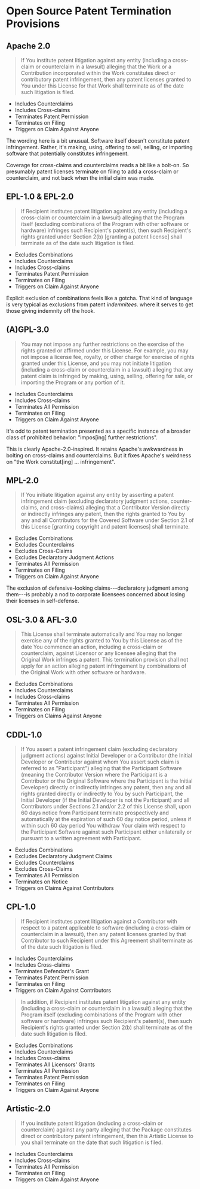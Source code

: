 # Open Source Patent Termination Provisions

## Apache 2.0

> If You institute patent litigation against any entity (including a cross-claim or counterclaim in a lawsuit) alleging that the Work or a Contribution incorporated within the Work constitutes direct or contributory patent infringement, then any patent licenses granted to You under this License for that Work shall terminate as of the date such litigation is filed.

- Includes Counterclaims
- Includes Cross-claims
- Terminates Patent Permission
- Terminates on Filing
- Triggers on Claim Against Anyone

The wording here is a bit unusual.  Software itself doesn't constitute patent infringement.  Rather, it's making, using, offering to sell, selling, or importing software that potentially constitutes infringement. 

Coverage for cross-claims and counterclaims reads a bit like a bolt-on.  So presumably patent licenses terminate on filing to add a cross-claim or counterclaim, and not back when the initial claim was made.

## EPL-1.0 & EPL-2.0

> If Recipient institutes patent litigation against any entity (including a cross-claim or counterclaim in a lawsuit) alleging that the Program itself (excluding combinations of the Program with other software or hardware) infringes such Recipient's patent(s), then such Recipient's rights granted under Section 2(b) [granting a patent license] shall terminate as of the date such litigation is filed.

- Excludes Combinations
- Includes Counterclaims
- Includes Cross-claims
- Terminates Patent Permission
- Terminates on Filing
- Triggers on Claim Against Anyone

Explicit exclusion of combinations feels like a gotcha.  That kind of language is very typical as exclusions from patent _indemnitees_. where it serves to get those giving indemnity off the hook.

## (A)GPL-3.0

> You may not impose any further restrictions on the exercise of the rights granted or affirmed under this License.  For example, you may not impose a license fee, royalty, or other charge for exercise of rights granted under this License, and you may not initiate litigation (including a cross-claim or counterclaim in a lawsuit) alleging that any patent claim is infringed by making, using, selling, offering for sale, or importing the Program or any portion of it.

- Includes Counterclaims
- Includes Cross-claims
- Terminates All Permission
- Terminates on Filing
- Triggers on Claim Against Anyone

It's odd to patent termination presented as a specific instance of a broader class of prohibited behavior: "impos[ing] further restrictions".

This is clearly Apache-2.0-inspired.  It retains Apache's awkwardness in bolting on cross-claims and counterclaims.  But it fixes Apache's weirdness on "the Work constitut[ing] ... infringement".

## MPL-2.0

> If You initiate litigation against any entity by asserting a patent infringement claim (excluding declaratory judgment actions, counter-claims, and cross-claims) alleging that a Contributor Version directly or indirectly infringes any patent, then the rights granted to You by any and all Contributors for the Covered Software under Section 2.1 of this License [granting copyright and patent licenses] shall terminate.

- Excludes Combinations
- Excludes Counterclaims
- Excludes Cross-Claims
- Excludes Declaratory Judgment Actions
- Terminates All Permission
- Terminates on Filing
- Triggers on Claim Against Anyone

The exclusion of defensive-looking claims---declaratory judgment among them---is probably a nod to corporate licensees concerned about losing their licenses in self-defense.

## OSL-3.0 & AFL-3.0

> This License shall terminate automatically and You may no longer exercise any of the rights granted to You by this License as of the date You commence an action, including a cross-claim or counterclaim, against Licensor or any licensee alleging that the Original Work infringes a patent.  This termination provision shall not apply for an action alleging patent infringement by combinations of the Original Work with other software or hardware.

- Excludes Combinations
- Includes Counterclaims
- Includes Cross-claims
- Terminates All Permission
- Terminates on Filing
- Triggers on Claims Against Anyone

## CDDL-1.0

> If You assert a patent infringement claim (excluding declaratory judgment actions) against Initial Developer or a Contributor (the Initial Developer or Contributor against whom You assert such claim is referred to as "Participant") alleging that the Participant Software (meaning the Contributor Version where the Participant is a Contributor or the Original Software where the Participant is the Initial Developer) directly or indirectly infringes any patent, then any and all rights granted directly or indirectly to You by such Participant, the Initial Developer (if the Initial Developer is not the Participant) and all Contributors under Sections 2.1 and/or 2.2 of this License shall, upon 60 days notice from Participant terminate prospectively and automatically at the expiration of such 60 day notice period, unless if within such 60 day period You withdraw Your claim with respect to the Participant Software against such Participant either unilaterally or pursuant to a written agreement with Participant.

- Excludes Combinations
- Excludes Declaratory Judgment Claims
- Excludes Counterclaims
- Excludes Cross-Claims
- Terminates All Permission
- Terminates on Notice
- Triggers on Claims Against Contributors

## CPL-1.0

> If Recipient institutes patent litigation against a Contributor with respect to a patent applicable to software (including a cross-claim or counterclaim in a lawsuit), then any patent licenses granted by that Contributor to such Recipient under this Agreement shall terminate as of the date such litigation is filed.

- Includes Counterclaims
- Includes Cross-claims
- Terminates Defendant's Grant
- Terminates Patent Permission
- Terminates on Filing
- Triggers on Claim Against Contributors

> In addition, if Recipient institutes patent litigation against any entity (including a cross-claim or counterclaim in a lawsuit) alleging that the Program itself (excluding combinations of the Program with other software or hardware) infringes such Recipient's patent(s), then such Recipient's rights granted under Section 2(b) shall terminate as of the date such litigation is filed.

- Excludes Combinations
- Includes Counterclaims
- Includes Cross-claims
- Terminates All Licensors' Grants
- Terminates All Permission
- Terminates Patent Permission
- Terminates on Filing
- Triggers on Claim Against Anyone

## Artistic-2.0

> If you institute patent litigation (including a cross-claim or counterclaim) against any party alleging that the Package constitutes direct or contributory patent infringement, then this Artistic License to you shall terminate on the date that such litigation is filed.

- Includes Counterclaims
- Includes Cross-claims
- Terminates All Permission
- Terminates on Filing
- Triggers on Claim Against Anyone

